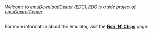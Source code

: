 ###### Welcome to [emuDownloadCenter (EDC)](https://github.com/PhoenixInteractiveNL/emuDownloadCenter/wiki/), EDC is a side project of [emuControlCenter](https://github.com/PhoenixInteractiveNL/emuControlCenter/wiki/)

For more information about this emulator, visit the [**Fish 'N' Chips**](https://github.com/PhoenixInteractiveNL/emuDownloadCenter/wiki/Emulator-fnc#menu) page.

